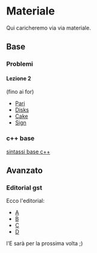 # Materiale
Qui caricheremo via via materiale.

## Base
### Problemi
#### Lezione 2
(fino ai for)     
- [Pari](https://training.olinfo.it/task/pari)
- [Disks](https://training.olinfo.it/task/ois_disks)
- [Cake](https://training.olinfo.it/task/ois_cake)
- [Sign](https://training.olinfo.it/task/ois_sign)

### c++ base
[sintassi base c++](./materiale/cpp_cheatsheet.md)

## Avanzato
### Editorial gst
Ecco l'editorial:
- [A](./problemi/gather.md) 
- [B](./problemi/money.md)
- [C](./problemi/reading.md)
- [D](./problemi/renovations.md) 
  
l'E sarà per la prossima volta ;)